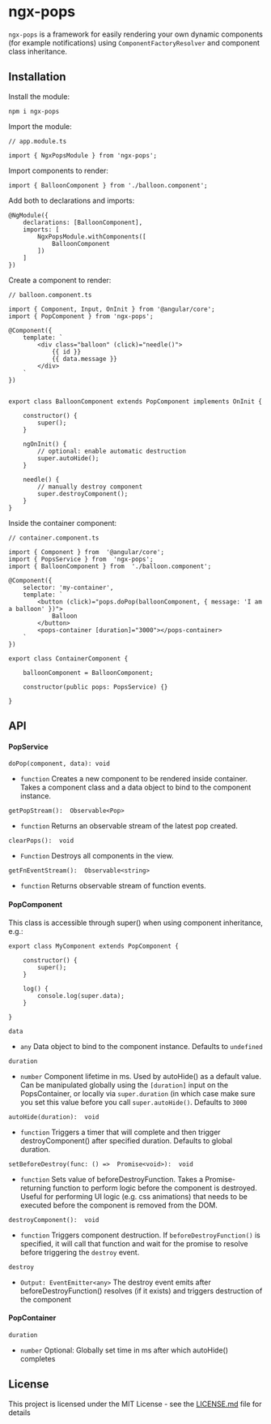 
# ngx-pops

`ngx-pops` is a framework for easily rendering your own dynamic components (for example notifications) using `ComponentFactoryResolver` and component class inheritance.






## Installation

Install the module:

    npm i ngx-pops

Import the module:

    // app.module.ts
    
    import { NgxPopsModule } from 'ngx-pops';
    
Import components to render:
  
    import { BalloonComponent } from './balloon.component';

Add both to declarations and imports:

    @NgModule({    
        declarations: [BalloonComponent],    
        imports: [
            NgxPopsModule.withComponents([
                BalloonComponent
            ])
        ]
    })
Create a component to render:
    

    // balloon.component.ts
    
    import { Component, Input, OnInit } from '@angular/core';
    import { PopComponent } from 'ngx-pops';
        
    @Component({    
        template: `    
            <div class="balloon" (click)="needle()">
                {{ id }}
                {{ data.message }}
            </div>    
        `    
    })
    

    export class BalloonComponent extends PopComponent implements OnInit {  
                        
        constructor() {    
            super();
        }
        
        ngOnInit() {
            // optional: enable automatic destruction
            super.autoHide();
        }
       
        needle() {
            // manually destroy component
            super.destroyComponent();
        }
    }
    

Inside the container component:

    // container.component.ts
    
    import { Component } from  '@angular/core';
    import { PopsService } from  'ngx-pops';    
    import { BalloonComponent } from  './balloon.component';

    @Component({    
        selector: 'my-container',    
        template: `    
            <button (click)="pops.doPop(balloonComponent, { message: 'I am a balloon' })">
                Balloon
            </button>
            <pops-container [duration]="3000"></pops-container>
        `    
    })

    export class ContainerComponent {
    
        balloonComponent = BalloonComponent;
        
        constructor(public pops: PopsService) {}	
            
    }


## API

#### PopService

`doPop(component, data): void` 
- `function` Creates a new component to be rendered inside container. Takes a component class and a data object to bind to the component instance.

`getPopStream():  Observable<Pop>`
- `function` Returns an observable stream of the latest pop created.

`clearPops():  void`
- `Function` Destroys all components in the view.

`getFnEventStream():  Observable<string>`
- `function` Returns observable stream of function events.

#### PopComponent
This class is accessible through super() when using component inheritance, e.g.:

    export class MyComponent extends PopComponent {
    
        constructor() {
            super();
        }
        
        log() {
            console.log(super.data);
        }
    
    }


 `data`
 -  `any` Data object to bind to the component instance. Defaults to `undefined`

`duration` 
- `number` Component lifetime in ms. Used by autoHide() as a default value. Can be manipulated globally using the `[duration]` input on the PopsContainer, or locally via `super.duration` (in which case make sure you set this value before you call `super.autoHide()`. Defaults to `3000`
 

`autoHide(duration):  void`
- `function` Triggers a timer that will complete and then trigger destroyComponent() after specified duration. Defaults to global duration.

`setBeforeDestroy(func: () =>  Promise<void>):  void`
- `function` Sets value of beforeDestroyFunction. Takes a Promise-returning function to perform logic before the component is destroyed. Useful for performing UI logic (e.g. css animations) that needs to be executed before the component is removed from the DOM.

`destroyComponent():  void`
- `function` Triggers component destruction. If `beforeDestroyFunction()` is specified, it will call that function and wait for the promise to resolve before triggering the `destroy` event.

`destroy`
- `Output: EventEmitter<any>` The destroy event emits after beforeDestroyFunction() resolves (if it exists) and triggers destruction of the component
#### PopContainer

`duration` 
- `number` Optional: Globally set time in ms after which autoHide() completes

## License

This project is licensed under the MIT License - see the [LICENSE.md](LICENSE.md) file for details

